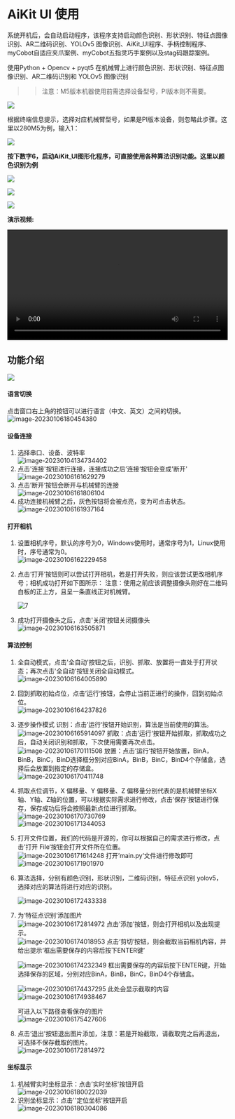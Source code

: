 # AiKit UI 使用

系统开机后，会自动启动程序，该程序支持启动颜色识别、形状识别、特征点图像识别、AR二维码识别、YOLOv5 图像识别、AiKit_UI程序、手柄控制程序、myCobot自适应夹爪案例、myCobot五指灵巧手案例以及stag码跟踪案例。

使用Python + Opencv + pyqt5 在机械臂上进行颜色识别、形状识别、特征点图像识别、AR二维码识别和 YOLOv5 图像识别

>>注意：M5版本机器使用前需选择设备型号，PI版本则不需要。

![](../resources/5-BasicAlgorithmFunction/5.1-1.png)

根据终端信息提示，选择对应机械臂型号，如果是PI版本设备，则忽略此步骤。这里以280M5为例，输入1：

![](../resources/5-BasicAlgorithmFunction/5.1-2.png)

**按下数字6，启动AiKit_UI图形化程序，可直接使用各种算法识别功能。这里以颜色识别为例**

![](../resources/5-BasicAlgorithmFunction/5.7-0.png)

![](../resources/5-BasicAlgorithmFunction/5.7-1.png)

![](../resources/5-BasicAlgorithmFunction/5.7-2.png)

**演示视频:** 

<video id="my-video" class="video-js" controls preload="auto" width="100%"
poster="" data-setup='{"aspectRatio":"16:9"}'>
  <source src="../resources/5-BasicAlgorithmFunction/YOLORecognition.mp4"></video>

## 功能介绍

![](../resources/5-BasicAlgorithmFunction/5.7-3.png)

#### 语言切换

点击窗口右上角的按钮可以进行语言（中文、英文）之间的切换。<br>
![image-20230106180454380](../resources/5-BasicAlgorithmFunction/27.png)

#### 设备连接

1. 选择串口、设备、波特率<br>
   ![image-20230104134734402](../resources/5-BasicAlgorithmFunction/2.png)
2. 点击'连接'按钮进行连接，连接成功之后’连接‘按钮会变成'断开'<br>
   ![image-20230106161629279](../resources/5-BasicAlgorithmFunction/3.png)
3. 点击’断开‘按钮会断开与机械臂的连接<br>
   ![image-20230106161806104](../resources/5-BasicAlgorithmFunction/4.png)
4. 成功连接机械臂之后，灰色按钮将会被点亮，变为可点击状态。<br>
   ![image-20230106161937164](../resources/5-BasicAlgorithmFunction/5.png)

#### 打开相机

1. 设置相机序号，默认的序号为0，Windows使用时，通常序号为1，Linux使用时，序号通常为0。<br>
   ![image-20230106162229458](../resources/5-BasicAlgorithmFunction/6.png)

2. 点击‘打开’按钮则可以尝试打开相机，若是打开失败，则应该尝试更改相机序号；相机成功打开如下图所示：
   注意：使用之前应该调整摄像头刚好在二维码白板的正上方，且呈一条直线正对机械臂。<br>

   ![7](../resources/5-BasicAlgorithmFunction/7.png)

3. 成功打开摄像头之后，点击'关闭'按钮关闭摄像头<br>
   ![image-20230106163505871](../resources/5-BasicAlgorithmFunction/8.png)

#### 算法控制

1. 全自动模式，点击'全自动'按钮之后，识别、抓取、放置将一直处于打开状态；再次点击'全自动'按钮关闭全自动模式。<br>
   ![image-20230106164005890](../resources/5-BasicAlgorithmFunction/9.png)

2. 回到抓取初始点位，点击’运行‘按钮，会停止当前正进行的操作，回到初始点位。<br>
   ![image-20230106164237826](../resources/5-BasicAlgorithmFunction/10.png)

3. 逐步操作模式
   识别：点击’运行‘按钮开始识别，算法是当前使用的算法。<br>
   ![image-20230106165914097](../resources/5-BasicAlgorithmFunction/11.png)
   抓取：点击’运行‘按钮开始抓取，抓取成功之后，自动关闭识别和抓取，下次使用需要再次点击。<br>
   ![image-20230106170111508](../resources/5-BasicAlgorithmFunction/12.png)
   放置：点击’运行‘按钮开始放置，BinA，BinB，BinC，BinD选择框分别对应BinA，BinB，BinC，BinD4个存储盒，选择后会放置到指定的存储盒。<br>
   ![image-20230106170411748](../resources/5-BasicAlgorithmFunction/13.png)

4. 抓取点位调节，X 偏移量、Y 偏移量、Z 偏移量分别代表的是机械臂坐标X轴、Y轴、Z轴的位置，可以根据实际需求进行修改，点击’保存‘按钮进行保存，保存成功后将会按照最新点位进行抓取。<br>
   ![image-20230106170730769](../resources/5-BasicAlgorithmFunction/14.png)<br>
   ![image-20230106171344053](../resources/5-BasicAlgorithmFunction/15.png)

5. 打开文件位置，我们的代码是开源的，你可以根据自己的需求进行修改，点击’打开 File‘按钮会打开文件所在位置。<br>
   ![image-20230106171614248](../resources/5-BasicAlgorithmFunction/16.png)
   打开’main.py‘文件进行修改即可<br>
   ![image-20230106171901970](../resources/5-BasicAlgorithmFunction/17.png)
   
6. 算法选择，分别有颜色识别，形状识别，二维码识别，特征点识别 yolov5，选择对应的算法将进行对应的识别。<br>

   ![image-20230106172433338](../resources/5-BasicAlgorithmFunction/18.png)

7. 为‘特征点识别‘添加图片<br>
   ![image-20230106172814972](../resources/5-BasicAlgorithmFunction/19.png)
   点击’添加'按钮，则会打开相机以及出现提示。<br>
   ![image-20230106174018953](../resources/5-BasicAlgorithmFunction/20.png)
   点击‘剪切’按钮，则会截取当前相机内容，并给出提示‘框出需要保存的内容后按下ENTER键’<br>

   ![image-20230106174232349](../resources/5-BasicAlgorithmFunction/21.png)
   框出需要保存的内容后按下ENTER键，开始选择保存的区域，分别对应BinA，BinB，BinC，BinD4个存储盒。<br>

   ![image-20230106174437295](../resources/5-BasicAlgorithmFunction/22.png)
   此处会显示截取的内容<br>
   ![image-20230106174938467](../resources/5-BasicAlgorithmFunction/23.png)

   可进入以下路径查看保存的图片<br>
   ![image-20230106175427606](../resources/5-BasicAlgorithmFunction/24.png)

8. 点击‘退出'按钮退出图片添加，注意：若是开始截取，请截取完之后再退出，可选择不保存截取的图片。<br>
   ![image-20230106172814972](../resources/5-BasicAlgorithmFunction/19.png)

#### 坐标显示

1. 机械臂实时坐标显示：点击’实时坐标'按钮开启<br>
   ![image-20230106180022039](../resources/5-BasicAlgorithmFunction/25.png)
2. 识别坐标显示：点击''定位坐标'按钮开启<br>
   ![image-20230106180304086](../resources/5-BasicAlgorithmFunction/26.png)
